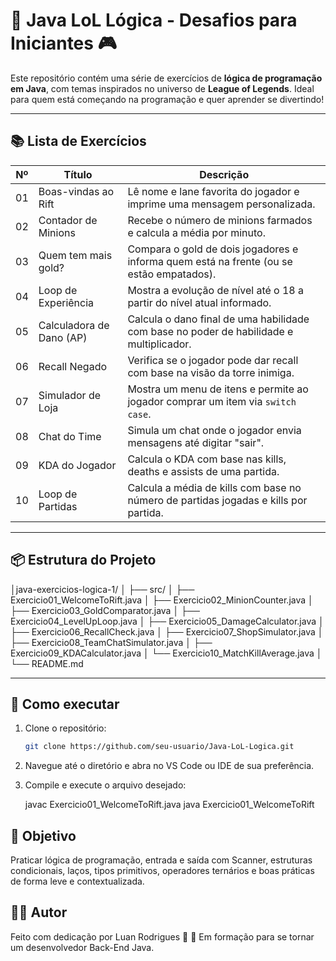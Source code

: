 # 🧠 Java LoL Lógica - Desafios para Iniciantes 🎮

Este repositório contém uma série de exercícios de **lógica de programação em Java**, com temas inspirados no universo de **League of Legends**. Ideal para quem está começando na programação e quer aprender se divertindo!

---

## 📚 Lista de Exercícios

| Nº  | Título                       | Descrição                                                                                  |
|-----|------------------------------|--------------------------------------------------------------------------------------------|
| 01  | Boas-vindas ao Rift          | Lê nome e lane favorita do jogador e imprime uma mensagem personalizada.                   |
| 02  | Contador de Minions          | Recebe o número de minions farmados e calcula a média por minuto.                          |
| 03  | Quem tem mais gold?          | Compara o gold de dois jogadores e informa quem está na frente (ou se estão empatados).    |
| 04  | Loop de Experiência          | Mostra a evolução de nível até o 18 a partir do nível atual informado.                     |
| 05  | Calculadora de Dano (AP)     | Calcula o dano final de uma habilidade com base no poder de habilidade e multiplicador.    |
| 06  | Recall Negado                | Verifica se o jogador pode dar recall com base na visão da torre inimiga.                  |
| 07  | Simulador de Loja            | Mostra um menu de itens e permite ao jogador comprar um item via `switch case`.            |
| 08  | Chat do Time                 | Simula um chat onde o jogador envia mensagens até digitar "sair".                          |
| 09  | KDA do Jogador               | Calcula o KDA com base nas kills, deaths e assists de uma partida.                         |
| 10  | Loop de Partidas             | Calcula a média de kills com base no número de partidas jogadas e kills por partida.       |

---

## 📦 Estrutura do Projeto

│java-exercicios-logica-1/
│
├── src/
│ ├── Exercicio01_WelcomeToRift.java
│ ├── Exercicio02_MinionCounter.java
│ ├── Exercicio03_GoldComparator.java
│ ├── Exercicio04_LevelUpLoop.java
│ ├── Exercicio05_DamageCalculator.java
│ ├── Exercicio06_RecallCheck.java
│ ├── Exercicio07_ShopSimulator.java
│ ├── Exercicio08_TeamChatSimulator.java
│ ├── Exercicio09_KDACalculator.java
│ └── Exercicio10_MatchKillAverage.java
│
└── README.md


---

## 🚀 Como executar

1. Clone o repositório: 

   ```bash
   git clone https://github.com/seu-usuario/Java-LoL-Logica.git

2. Navegue até o diretório e abra no VS Code ou IDE de sua preferência.

3. Compile e execute o arquivo desejado:

    javac Exercicio01_WelcomeToRift.java
    java Exercicio01_WelcomeToRift

## 🎯 Objetivo

Praticar lógica de programação, entrada e saída com Scanner, estruturas condicionais, laços, tipos primitivos, operadores ternários e boas práticas de forma leve e contextualizada.

## 👨‍💻 Autor

Feito com dedicação por Luan Rodrigues 🧙
🎯 Em formação para se tornar um desenvolvedor Back-End Java.
